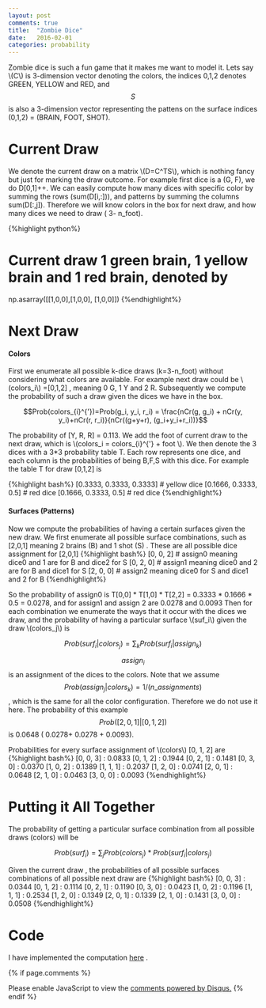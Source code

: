 ```yaml
---
layout: post
comments: true
title:  "Zombie Dice"
date:   2016-02-01
categories: probability 
---
```

Zombie dice is such a fun game that it makes me want to model it. Lets say  \\(C\\) is 3-dimension vector denoting the colors, the indices 0,1,2 denotes  GREEN, YELLOW and RED,  and $$S$$ is also a 3-dimension vector representing the pattens on the surface indices (0,1,2) = (BRAIN, FOOT, SHOT).

Current Draw
============
We denote the current draw on a matrix  \\(D=C^TS\\), which is nothing fancy but just for marking the draw outcome. For example first dice is a (G, F), we do D[0,1]++. We can easily compute how many dices with specific color by summing the rows (sum(D[i,:])), and patterns by summing the columns sum(D[:,j]).  Therefore we will know colors in the box for next draw, and how many dices we need to draw ( 3- n_foot).

{%highlight python%}
# Current draw 1 green brain, 1 yellow brain and 1 red brain, denoted by
 np.asarray([[1,0,0],[1,0,0], [1,0,0]])
{%endhighlight%}

Next Draw
=========

#### Colors

First we enumerate all possible k-dice draws (k=3-n_foot) without considering what colors are available. For example next draw could be \\(colors_i\\) =[0,1,2] , meaning 0 G, 1 Y and 2 R.  Subsequently we compute the probability of such a draw given the dices we have in the box.

$$Prob(colors_{i}^{'})=Prob(g_i, y_i, r_i) = \frac{nCr(g, g_i) + nCr(y, y_i)+nCr(r, r_i)}{nCr((g+y+r), (g_i+y_i+r_i))}$$

The probability of [Y, R, R] = 0.113.
We add the foot of current draw to the next draw, which is \\(colors_i = colors_{i}^{'} + foot \\). We then denote the 3 dices with a 3*3 probability table T. Each row represents one dice, and each column is the probabilities of being B,F,S with this dice. For example the table T for draw [0,1,2] is

{%highlight bash%}
[0.3333, 0.3333, 0.3333] # yellow dice
[0.1666, 0.3333, 0.5] # red dice
[0.1666, 0.3333, 0.5] # red dice
{%endhighlight%}

#### Surfaces (Patterns)

Now we compute the probabilities of having a certain surfaces given the new draw.  We first enumerate all possible surface combinations, such as [2,0,1]  meaning 2 brains (B) and 1 shot (S) . These are all possible dice assignment  for [2,0,1]
{%highlight bash%}
[0, 0, 2] # assign0 meaning dice0 and 1 are for B and dice2 for S 
[0, 2, 0] # assign1 meaning dice0 and 2 are for B and dice1 for S
[2, 0, 0] # assign2 meaning dice0 for S and dice1 and 2 for B
{%endhighlight%}

So the probability of assign0 is T[0,0] * T[1,0] * T[2,2] = 0.3333 * 0.1666 * 0.5 = 0.0278, and for assign1 and assign 2 are 0.0278 and 0.0093
Then for each combination we enumerate the ways that it occur with the dices we draw, and the probability of having a particular surface \\(suf_i\\) given the draw \\(colors_j\\) is

$$Prob(surf_i | colors_j)= \sum_{k}{Prob(surf_i | assign_k)}$$

$$assign_i$$ is an assignment of the dices to the colors. 
Note that we assume $$ Prob( assign_j | colors_k) = 1/(n\_assignments) $$, which is the same for all the color configuration. Therefore we do not use it here. The probability of this example $$Prob([2,0,1]|[0,1,2])$$ is 0.0648 ( 0.0278+ 0.0278 + 0.0093).

Probabilities for every surface assignment  of  \\(colors\\) [0, 1, 2] are
{%highlight bash%}
[0, 0, 3]   :       0.0833
[0, 1, 2]   :       0.1944
[0, 2, 1]   :       0.1481
[0, 3, 0]   :       0.0370
[1, 0, 2]   :       0.1389
[1, 1, 1]   :       0.2037
[1, 2, 0]   :       0.0741
[2, 0, 1]   :       0.0648
[2, 1, 0]   :       0.0463
[3, 0, 0]   :       0.0093
{%endhighlight%}

Putting it All Together
==========
The probability of getting a particular surface combination from all possible draws (colors) will be

$$Prob(surf_i) = \sum_{j}{Prob(colors_j) * Prob(surf_i | colors_j)}$$

Given the current draw , the probabilities of all possible surfaces combinations of all possible next draw are
{%highlight bash%}
[0, 0, 3]       :       0.0344
[0, 1, 2]       :       0.1114
[0, 2, 1]       :       0.1190
[0, 3, 0]       :       0.0423
[1, 0, 2]       :       0.1196
[1, 1, 1]       :       0.2534
[1, 2, 0]       :       0.1349
[2, 0, 1]       :       0.1339
[2, 1, 0]       :       0.1431
[3, 0, 0]       :       0.0508
{%endhighlight%}

Code
=====
I have implemented the computation [here](https://github.com/qingzhanggithub/coding/blob/master/zombie_dice.py) .


{% if page.comments %} 
<div id="disqus_thread"></div>
<script>
    /**
     *  RECOMMENDED CONFIGURATION VARIABLES: EDIT AND UNCOMMENT THE SECTION BELOW TO INSERT DYNAMIC VALUES FROM YOUR PLATFORM OR CMS.
     *  LEARN WHY DEFINING THESE VARIABLES IS IMPORTANT: https://disqus.com/admin/universalcode/#configuration-variables
     */
    /*
    var disqus_config = function () {
        this.page.url = PAGE_URL;  // Replace PAGE_URL with your page's canonical URL variable
        this.page.identifier = PAGE_IDENTIFIER; // Replace PAGE_IDENTIFIER with your page's unique identifier variable
    };
    */
    (function() {  // DON'T EDIT BELOW THIS LINE
        var d = document, s = d.createElement('script');
        
        s.src = '//slowlyspeedingcode.disqus.com/embed.js';
        
        s.setAttribute('data-timestamp', +new Date());
        (d.head || d.body).appendChild(s);
    })();
</script>
<noscript>Please enable JavaScript to view the <a href="https://disqus.com/?ref_noscript" rel="nofollow">comments powered by Disqus.</a></noscript>
{% endif %}

